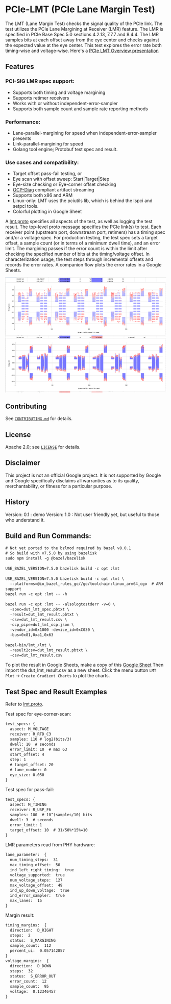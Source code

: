 # PCIe-LMT (PCIe Lane Margin Test)

The LMT (Lane Margin Test) checks the signal quality of the PCIe link. The test
utilizes the PCIe Lane Margining at Receiver (LMR) feature. The LMR is specified
in PCIe Base Spec 5.0 sections 4.2.13, 7.7.7 and 8.4.4. The LMR samples bits at each offset away from
the eye center and checks against the expected value at the eye center. This
test explores the error rate both timing-wise and voltage-wise. Here's a
[PCIe LMT Overview presentation](https://docs.google.com/presentation/d/1a5xyykoV7n4HS6U9ag1mB2jeEvyaLT4BICTSh0fEqXA)

## Features
### PCI-SIG LMR spec support:
- Supports both timing and voltage margining
- Supports retimer receivers
- Works with or without independent-error-sampler
- Supports both sample count and sample rate reporting methods

### Performance:
- Lane-parallel-margining for speed when independent-error-sampler presents
- Link-parallel-margining for speed
- Golang tool engine; Protobuf test spec and result. 

### Use cases and compatibility:
- Target offset pass-fail testing, or
- Eye scan with offset sweep: Start|Target|Step
- Eye-size checking or Eye-corner offset checking
- [OCP-Diag](https://github.com/opencomputeproject/ocp-diag-core/tree/main/json_spec) compliant artifact streaming
- Supports both x86 and ARM
- Linux-only: LMT uses the pciutils lib, which is behind the lspci and setpci tools.
- Colorful plotting in Google Sheet

A [lmt.proto](lmt.proto) specifies all aspects of the test, as well as logging the test result. The
top-level proto message specifies the PCIe link(s) to test. Each receiver point
(upstream port, downstream port, retimers) has a timing spec and/or a voltage
spec. For production testing, the test spec sets a target offset, a sample count
(or in terms of a minimum dwell time), and an error limit. The margining passes
if the error count is within the limit after checking the specified number of
bits at the timing/voltage offset. In characterization usage, the test steps
through incremental offsets and records the error rates. A companion flow plots
the error rates in a Google Sheets.

<img src="lmt_plot_screenshot.png" align="center" />

## Contributing

See [`CONTRIBUTING.md`](CONTRIBUTING.md) for details.

## License

Apache 2.0; see [`LICENSE`](LICENSE) for details.

## Disclaimer

This project is not an official Google project. It is not supported by
Google and Google specifically disclaims all warranties as to its quality,
merchantability, or fitness for a particular purpose.

## History
Version: 0.1 : demo
Version: 1.0 : Not user friendly yet, but useful to those who understand it.

## Build and Run Commands:
```
# Not yet ported to the bzlmod required by bazel v8.0.1
# So build with v7.5.0 by using bazelisk
sudo npm install -g @bazel/bazelisk

USE_BAZEL_VERSION=7.5.0 bazelisk build -c opt :lmt

USE_BAZEL_VERSION=7.5.0 bazelisk build -c opt :lmt \
  --platforms=@io_bazel_rules_go//go/toolchain:linux_arm64_cgo  # ARM support
bazel run -c opt :lmt -- -h

bazel run -c opt :lmt -- -alsologtostderr -v=0 \
  -spec=dut_lmt_spec.pbtxt \
  -result=dut_lmt_result.pbtxt \
  -csv=dut_lmt_result.csv \
  -ocp_pipe=dut_lmt_ocp.json \
  -vendor_id=0x1000 -device_id=0xC030 \
  -bus=0x81,0xa1,0x63

bazel-bin/lmt_/lmt \
  -result2csv=dut_lmt_result.pbtxt \
  -csv=dut_lmt_result.csv
```

To plot the result in Google Sheets, make a copy of this [Google Sheet](https://docs.google.com/spreadsheets/d/1-do-2YzfelGlOP8fjFp2cVxNchu6K4X05dwvH-HCBaQ0)
Then import the dut_lmt_result.csv as a new sheet. Click the menu button `LMT
Plot` -> `Create Gradient Charts` to plot the charts.

## Test Spec and Result Examples
Refer to [lmt.proto](lmt.proto).

Test spec for eye-corner-scan:

```
test_specs: {
  aspect: M_VOLTAGE
  receiver: R_RTD_C3
  samples: 110 # log2(bits/3)
  dwell: 10  # seconds
  error_limit: 10  # max 63
  start_offset: 4
  step: 1
  # target_offset: 20
  # lane_number: 0
  eye_size: 0.050
}
```
Test spec for pass-fail:

```
test_specs: {
  aspect: M_TIMING
  receiver: R_USP_F6
  samples: 100  # 10^(samples/10) bits
  dwell: 3  # seconds
  error_limit: 1
  target_offset: 10  # 31/50%*15%=10
}
```

LMR parameters read from PHY hardware:

```
lane_parameter:  {
  num_timing_steps:  31
  max_timing_offset:  50
  ind_left_right_timing:  true
  voltage_supported:  true
  num_voltage_steps:  127
  max_voltage_offset:  49
  ind_up_down_voltage:  true
  ind_error_sampler:  true
  max_lanes:  15
}
```

Margin result:

```
timing_margins:  {
  direction:  D_RIGHT
  steps:  2
  status:  S_MARGINING
  sample_count:  112
  percent_ui:  0.057142857
}
voltage_margins:  {
  direction:  D_DOWN
  steps:  32
  status:  S_ERROR_OUT
  error_count:  12
  sample_count:  95
  voltage:  0.12346457
}
```

